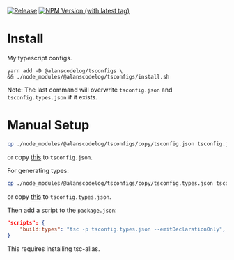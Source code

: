 [![Release](https://github.com/alanscodelog/tsconfigs/actions/workflows/release.yml/badge.svg)](https://github.com/alanscodelog/tsconfigs/actions/workflows/release.yml)
[![NPM Version (with latest tag)](https://img.shields.io/npm/v/%40alanscodelog%2Ftsconfigs/latest)](https://www.npmjs.com/package/@alanscodelog/tsconfigs/v/latest)

# Install

My typescript configs.


```
yarn add -D @alanscodelog/tsconfigs \
&& ./node_modules/@alanscodelog/tsconfigs/install.sh
```
Note: The last command will overwrite `tsconfig.json` and `tsconfig.types.json` if it exists.

# Manual Setup
```bash
cp ./node_modules/@alanscodelog/tsconfigs/copy/tsconfig.json tsconfig.json
```
or copy [this](https://github.com/AlansCodeLog/tsconfigs/blob/master/copy/tsconfig.json) to `tsconfig.json`.


For generating types:
```bash
cp ./node_modules/@alanscodelog/tsconfigs/copy/tsconfig.types.json tsconfig.types.json
```
or copy [this](https://github.com/AlansCodeLog/tsconfigs/blob/master/copy/tsconfig.types.json) to `tsconfig.types.json`.

Then add a script to the `package.json`:
```json
"scripts": {
	"build:types": "tsc -p tsconfig.types.json --emitDeclarationOnly",
}
```

This requires installing tsc-alias.
